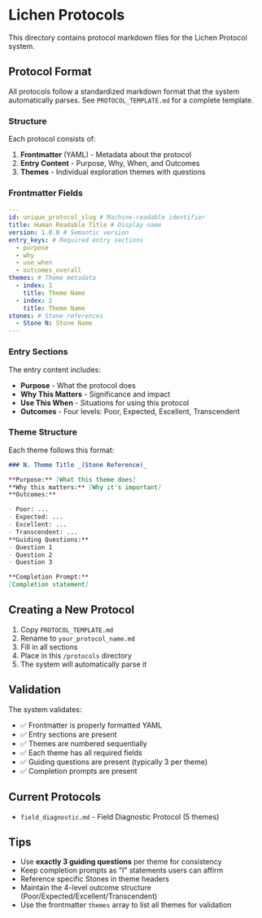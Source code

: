 # Lichen Protocols

This directory contains protocol markdown files for the Lichen Protocol system.

## Protocol Format

All protocols follow a standardized markdown format that the system automatically parses. See `PROTOCOL_TEMPLATE.md` for a complete template.

### Structure

Each protocol consists of:

1. **Frontmatter** (YAML) - Metadata about the protocol
2. **Entry Content** - Purpose, Why, When, and Outcomes
3. **Themes** - Individual exploration themes with questions

### Frontmatter Fields

```yaml
---
id: unique_protocol_slug # Machine-readable identifier
title: Human Readable Title # Display name
version: 1.0.0 # Semantic version
entry_keys: # Required entry sections
  - purpose
  - why
  - use_when
  - outcomes_overall
themes: # Theme metadata
  - index: 1
    title: Theme Name
  - index: 2
    title: Theme Name
stones: # Stone references
  - Stone N: Stone Name
---
```

### Entry Sections

The entry content includes:

- **Purpose** - What the protocol does
- **Why This Matters** - Significance and impact
- **Use This When** - Situations for using this protocol
- **Outcomes** - Four levels: Poor, Expected, Excellent, Transcendent

### Theme Structure

Each theme follows this format:

```markdown
### N. Theme Title _(Stone Reference)_

**Purpose:** [What this theme does]
**Why this matters:** [Why it's important]
**Outcomes:**

- Poor: ...
- Expected: ...
- Excellent: ...
- Transcendent: ...
**Guiding Questions:**
- Question 1
- Question 2
- Question 3

**Completion Prompt:**
[Completion statement]
```

## Creating a New Protocol

1. Copy `PROTOCOL_TEMPLATE.md`
2. Rename to `your_protocol_name.md`
3. Fill in all sections
4. Place in this `/protocols` directory
5. The system will automatically parse it

## Validation

The system validates:

- ✅ Frontmatter is properly formatted YAML
- ✅ Entry sections are present
- ✅ Themes are numbered sequentially
- ✅ Each theme has all required fields
- ✅ Guiding questions are present (typically 3 per theme)
- ✅ Completion prompts are present

## Current Protocols

- `field_diagnostic.md` - Field Diagnostic Protocol (5 themes)

## Tips

- Use **exactly 3 guiding questions** per theme for consistency
- Keep completion prompts as "I" statements users can affirm
- Reference specific Stones in theme headers
- Maintain the 4-level outcome structure (Poor/Expected/Excellent/Transcendent)
- Use the frontmatter `themes` array to list all themes for validation
